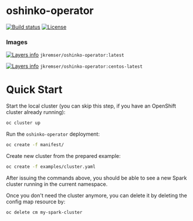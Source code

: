 # oshinko-operator

[![Build status](https://travis-ci.org/Jiri-Kremser/oshinko-operator.svg?branch=master)](https://travis-ci.org/Jiri-Kremser/oshinko-operator)
[![License](https://img.shields.io/badge/license-Apache--2.0-blue.svg)](http://www.apache.org/licenses/LICENSE-2.0)

### Images
[![Layers info](https://images.microbadger.com/badges/image/jkremser/oshinko-operator.svg)](https://microbadger.com/images/jkremser/oshinko-operator)
`jkremser/oshinko-operator:latest`

[![Layers info](https://images.microbadger.com/badges/image/jkremser/oshinko-operator:centos-latest.svg)](https://microbadger.com/images/jkremser/oshinko-operator:centos-latest)
`jkremser/oshinko-operator:centos-latest`


# Quick Start
Start the local cluster (you can skip this step, if you have an OpenShift cluster already running):
```bash
oc cluster up
```

Run the `oshinko-operator` deployment:
```bash
oc create -f manifest/
```

Create new cluster from the prepared example:

```bash
oc create -f examples/cluster.yaml
```

After issuing the commands above, you should be able to see a new Spark cluster running in the current namespace.

Once you don't need the cluster anymore, you can delete it by deleting the config map resource by:
```bash
oc delete cm my-spark-cluster
```
